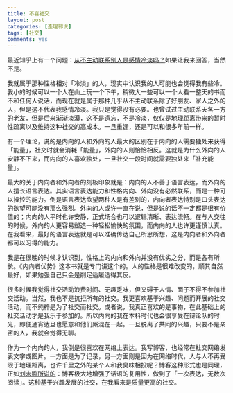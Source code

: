 ```yaml
---
title: 不喜社交
layout: post
categories: [歪理邪说]
tags: [社交]
comments: yes
---
```




最近知乎上有一个问题：[从不主动联系别人是感情冷淡吗？](http://www.zhihu.com/question/30375859)如果让我来回答，当然不是。 

我就属于那种性格相对「冷淡」的人，现实中认识我的人可能也会觉得我有些冷。我小的时候可以一个人在山上玩一个下午，稍微大一些可以一个人看一整天的书而不和任何人说话，而现在就是属于那种几乎从不主动联系除了好朋友、家人之外的人，但是这不代表我感情冷淡。我只是觉得没有必要。也曾试过主动联系天各一方的老友，但是后来渐渐淡漠，这不是遗忘，不是冷淡，仅仅是地理距离带来的暂时性疏离以及维持这种社交的高成本。一旦重逢，还是可以和很多年前一样。

有一个理论，说的是内向的人和外向的人最大的区别在于内向的人需要独处来获得「能量」，社交时就会消耗「能量」，外向的人则恰恰相反。这就是为什么外向的人安静不下来，而内向的人喜欢独处，一旦社交一段时间就需要独处来「补充能量」。 

最大的关于内向者和外向者的刻板印象就是：内向的人不善于语言表达，而外向的人擅长语言表达。其实语言表达能力和性格内向、外向没有必然联系，而是一种可以操控的能力。倒是语言表达欲望两种人是有差别的，内向者表达特别是口头表达的欲望可能没有那么强烈。外向的人或许一直在说，但是说的话不一定都是很有价值的；内向的人平时也许安静，正式场合也可以逻辑清晰、表达流畅。在与人交往的时候，外向的人更容易塑造一种轻松愉快的氛围，而内向的人也许更谨慎认真。在我看来，最好的语言表达就是可以准确传达自己所思所想，这是内向者和外向者都可以习得的能力。 

我是在很晚的时候才认识到，性格上的内向和外向并没有优劣之分，而是各有所长。《内向者优势》这本书就是专门讲这个的。人的性格是很难改变的，顺其自然最好，如果勉强自己只会是削足适履适得其反。 

很多时候我觉得社交活动浪费时间、无趣乏味，但又碍于人情、面子不得不参加社交活动。当然，我也不是抗拒所有的社交。我更喜欢基于兴趣、问题而开展的社交活动，而不纯粹是为了社交而社交。或者说，我真正喜欢的是事物，在此基础上的社交活动才是我乐于参加的。所以内向的我在本科时代也会很享受在辩论队的时光，即便通宵达旦也愿意和他们厮混在一起。一旦脱离了共同的兴趣，只要不是亲密的人，我就会觉得无聊。 

作为一个内向的人，我倒是很喜欢在网络上表达。我写博客，也经常在社交网络发表文字或图片。一方面是为了记录，另一方面则是因为在网络时代，人与人不再受限于地理距离，也许千里之外的某个人和我臭味相投呢？博客这种形式也是同理，正如[刘未鹏所说的](http://mindhacks.cn/2009/02/15/why-you-should-start-blogging-now/)：博客极大地增强了话语的复用性，做到了「一次表达，无数次阅读」。这种基于兴趣发展的社交，在我看来是质量更高的社交。